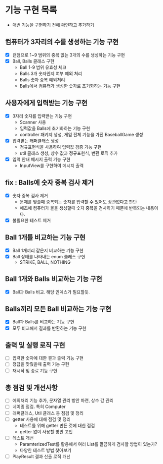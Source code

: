 # 기능 구현 목록

- 매번 기능을 구현하기 전에 확인하고 추가하기

## 컴퓨터가 3자리의 수를 생성하는 기능 구현

- [x] 랜덤으로 1~9 범위의 중복 없는 3개의 수를 생성하는 기능 구현
- [x] Ball, Balls 클래스 구현
    - Ball 1-9 범위 유효성 체크
    - Balls 3개 숫자인지 여부 예외 처리
    - Balls 숫자 중복 예외처리
    - Balls에서 컴퓨터가 생성한 숫자로 초기화하는 기능 구현

## 사용자에게 입력받는 기능 구현

- [x] 3자리 숫자를 입력받는 기능 구현
    - Scanner 사용
    - 입력값을 Balls에 초기화하는 기능 구현
    - controller 패키지 생성, 게임 전체 기능을 가진 BaseballGame 생성
- [x] 입력받는 래퍼클래스 생성
    - 정규표현식을 사용하여 입력값 검증 기능 구현
    - util 클래스 생성, 상수 값과 정규표현식, 변환 로직 추가
- [x] 입력 안내 메시지 출력 기능 구현
    - InputView를 구현하여 메시지 출력

## fix : Balls에 숫자 중복 검사 제거

- [x] 숫자 중복 검사 제거
    - 문제를 맞출때 중복되는 숫자를 입력할 수 있어도 상관없다고 판단
    - 애초에 컴퓨터가 볼을 생성할때 숫자 중복을 검사하기 때문에 반복되는 내용이다.
- [x] 불필요한 테스트 제거

## Ball 1개를 비교하는 기능 구현

- [x] Ball 1개끼리 같은지 비교하는 기능 구현
- [x] Ball 상태를 나타내는 enum 클래스 구현
    - STRIKE, BALL, NOTHING

## Ball 1개와 Balls 비교하는 기능 구현

- [x] Ball과 Balls 비교. 해당 인덱스가 필요할듯.

## Balls끼리 모든 Ball 비교하는 기능 구현

- [x] Ball과 Balls를 비교하는 기능 구현
- [x] 모두 비교해서 결과를 반환하는 기능 구현

## 출력 및 실행 로직 구현

- [ ] 입력한 숫자에 대한 결과 출력 기능 구현
- [ ] 정답을 맞췄을때 출력 기능 구현
- [ ] 재시작 및 종료 기능 구현

## 총 점검 및 개선사항

- [ ] 예외처리 기능 추가, 문자열 관리 방안 마련, 상수 값 관리
- [ ] 네이밍 점검. 특히 Computer
- [ ] 래퍼클래스, Util 클래스 등 점검 및 정리
- [ ] getter 사용에 대해 점검 및 정리
    - 테스트를 위해 getter 만든 것에 대한 점검
    - getter 없이 사용할 방안 고민
- [ ] 테스트 개선
    - ParamterizedTest를 활용해서 여러 List를 깔끔하게 검사할 방법이 있는가?
    - 다양한 테스트 방법 찾아보기
- [ ] PlayResult 결과 산출 로직 개선
